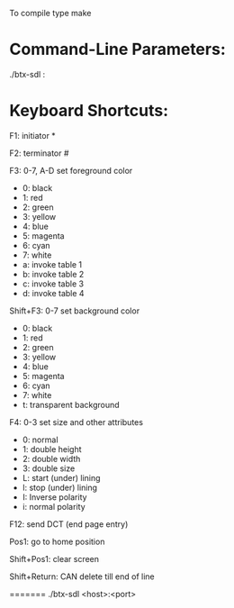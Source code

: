 To compile type
make

Command-Line Parameters:
========================

./btx-sdl <host>:<port>


Keyboard Shortcuts:
===================

F1: initiator *

F2: terminator #

F3: 0-7, A-D set foreground color
* 0: black
* 1: red
* 2: green
* 3: yellow
* 4: blue
* 5: magenta
* 6: cyan
* 7: white
* a: invoke table 1
* b: invoke table 2
* c: invoke table 3
* d: invoke table 4

Shift+F3: 0-7 set background color
* 0: black
* 1: red
* 2: green
* 3: yellow
* 4: blue
* 5: magenta
* 6: cyan
* 7: white
* t: transparent background

F4: 0-3 set size and other attributes
* 0: normal
* 1: double height
* 2: double width
* 3: double size
* L: start (under) lining
* l: stop (under) lining
* I: Inverse polarity
* i: normal polarity

F12: send DCT (end page entry)

Pos1: go to home position

Shift+Pos1: clear screen

Shift+Return: CAN delete till end of line

=======
./btx-sdl \<host\>:\<port\>
